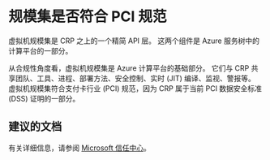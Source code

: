 <properties
    pageTitle="Are scale sets PCI-compliant"
    description="规模集是否符合 PCI 规范"
    service="microsoft.compute"
    resource="virtualmachinescalesets"
    authors="gatneil"
    displayOrder="2"
    selfHelpType="resource"
    supportTopicIds=""
    productPesIds=""
    resourceTags=""
    cloudEnvironments="public"
/>


# <a name="are-scale-sets-pci-compliant"></a>规模集是否符合 PCI 规范

虚拟机规模集是 CRP 之上的一个精简 API 层。 这两个组件是 Azure 服务树中的计算平台的一部分。

从合规性角度看，虚拟机规模集是 Azure 计算平台的基础部分。 它们与 CRP 共享团队、工具、进程、部署方法、安全控制、实时 (JIT) 编译、监视、警报等。 虚拟机规模集符合支付卡行业 (PCI) 规范，因为 CRP 属于当前 PCI 数据安全标准 (DSS) 证明的一部分。


## <a name="recommended-documents"></a>建议的文档

有关详细信息，请参阅 [Microsoft 信任中心](https://www.microsoft.com/TrustCenter/Compliance/PCI)。

